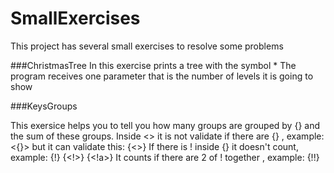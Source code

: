 # SmallExercises
This project has several small exercises to resolve some problems

###ChristmasTree
In this exercise prints a tree with the symbol * 
The program receives one parameter that is the number of levels it is going to show

###KeysGroups

This exersice helps you to tell you how many groups are grouped by {} and the sum of these groups.
Inside <> it is not validate if there are {} , example: <{}> but it can validate this: {<>}
If there is ! inside {} it doesn't count, example: {!} {<!>} {<!a>}
It counts if there are 2 of ! together , example: {!!}
